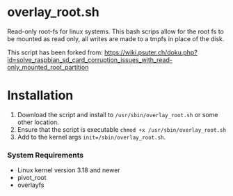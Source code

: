 # overlay_root.sh
Read-only root-fs for linux systems. This bash scrips allow for the root fs to be mounted as read only, all writes are made to a tmpfs in place of the disk.

This script has been forked from: https://wiki.psuter.ch/doku.php?id=solve_raspbian_sd_card_corruption_issues_with_read-only_mounted_root_partition


# Installation
1. Download the script and install to `/usr/sbin/overlay_root.sh` or some other location.
2. Ensure that the script is executable `chmod +x /usr/sbin/overlay_root.sh`
3. Add to the kernel args `init=/sbin/overlay_root.sh`.

### System Requirements
* Linux kernel version 3.18 and newer
* pivot_root
* overlayfs
